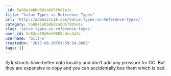 ```yaml
---
_id: 5a88e1abbd6dca0d5f0d1e1c
title: "Value Types vs Reference Types"
url: 'http://adamsitnik.com/Value-Types-vs-Reference-Types/'
category: 5a88e1abbd6dca0d5f0d1e1c
slug: 'value-types-vs-reference-types'
user_id: 5a83ce59d6eb0005c4ecda2c
username: 'bill-s'
createdOn: '2017-06-30T01:59:34.000Z'
tags: []
---
```


tl;dr structs have better data locality and don’t add any pressure for GC. But they are expensive to copy and you can accidentally box them which is bad.

